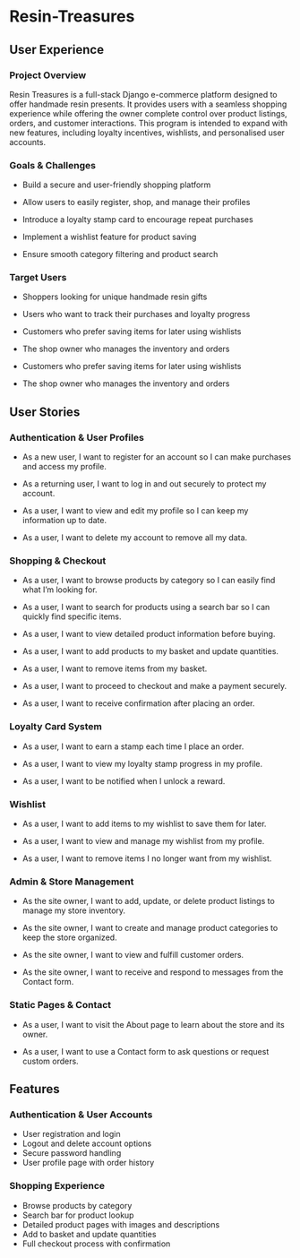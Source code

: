 ﻿# Resin-Treasures

## User Experience

### Project Overview
Resin Treasures is a full-stack Django e-commerce platform designed to offer handmade resin presents.
It provides users with a seamless shopping experience while offering the owner complete control over product listings, orders, and customer interactions.
This program is intended to expand with new features, including loyalty incentives, wishlists, and personalised user accounts.

### Goals & Challenges
- Build a secure and user-friendly shopping platform

- Allow users to easily register, shop, and manage their profiles

- Introduce a loyalty stamp card to encourage repeat purchases

- Implement a wishlist feature for product saving

- Ensure smooth category filtering and product search

### Target Users

- Shoppers looking for unique handmade resin gifts

- Users who want to track their purchases and loyalty progress

- Customers who prefer saving items for later using wishlists

- The shop owner who manages the inventory and orders
  
- Customers who prefer saving items for later using wishlists

- The shop owner who manages the inventory and orders

## User Stories

### Authentication & User Profiles

- As a new user, I want to register for an account so I can make purchases and access my profile.

- As a returning user, I want to log in and out securely to protect my account.

- As a user, I want to view and edit my profile so I can keep my information up to date.

- As a user, I want to delete my account to remove all my data.

### Shopping & Checkout

- As a user, I want to browse products by category so I can easily find what I’m looking for.

- As a user, I want to search for products using a search bar so I can quickly find specific items.

- As a user, I want to view detailed product information before buying.

- As a user, I want to add products to my basket and update quantities.

- As a user, I want to remove items from my basket.

- As a user, I want to proceed to checkout and make a payment securely.

- As a user, I want to receive confirmation after placing an order.

### Loyalty Card System

- As a user, I want to earn a stamp each time I place an order.

- As a user, I want to view my loyalty stamp progress in my profile.

- As a user, I want to be notified when I unlock a reward.

### Wishlist

- As a user, I want to add items to my wishlist to save them for later.

- As a user, I want to view and manage my wishlist from my profile.

- As a user, I want to remove items I no longer want from my wishlist.

### Admin & Store Management

- As the site owner, I want to add, update, or delete product listings to manage my store inventory.

- As the site owner, I want to create and manage product categories to keep the store organized.

- As the site owner, I want to view and fulfill customer orders.

- As the site owner, I want to receive and respond to messages from the Contact form.

### Static Pages & Contact

- As a user, I want to visit the About page to learn about the store and its owner.

- As a user, I want to use a Contact form to ask questions or request custom orders.

## Features

### Authentication & User Accounts
- User registration and login
- Logout and delete account options
- Secure password handling
- User profile page with order history

###  Shopping Experience
- Browse products by category
- Search bar for product lookup
- Detailed product pages with images and descriptions
- Add to basket and update quantities
- Full checkout process with confirmation
